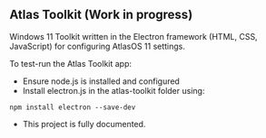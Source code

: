## Atlas Toolkit (Work in progress)
Windows 11 Toolkit written in the Electron framework (HTML, CSS, JavaScript) for configuring AtlasOS 11 settings.

To test-run the Atlas Toolkit app:
* Ensure node.js is installed and configured
* Install electron.js in the atlas-toolkit folder using:
```
npm install electron --save-dev
```
* This project is fully documented.
